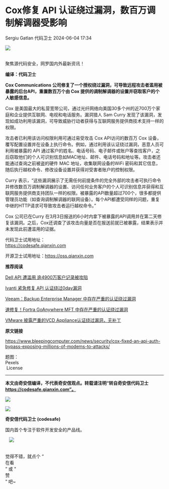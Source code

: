 #  Cox修复 API 认证绕过漏洞，数百万调制解调器受影响   
Sergiu Gatlan  代码卫士   2024-06-04 17:34  
  
![](https://mmbiz.qpic.cn/mmbiz_gif/Az5ZsrEic9ot90z9etZLlU7OTaPOdibteeibJMMmbwc29aJlDOmUicibIRoLdcuEQjtHQ2qjVtZBt0M5eVbYoQzlHiaw/640?wx_fmt=gif "")  
  
   
聚焦源代码安全，网罗国内外最新资讯！  
  
**编译：代码卫士**  
  
**Cox Communications 公司修复了一个授权绕过漏洞，可导致远程攻击者滥用被暴露的后台API，重置数百万个由 Cox 提供的调制解调器的设置并窃取客户的个人敏感信息。**  
  
Cox 是美国最大的私营宽带公司，通过光纤网络向美国30多个州的近700万个家庭和企业提供互联网、电视和电话服务。漏洞猎人 Sam Curry 发现了该漏洞，发现如成功利用该漏洞，可导致威胁行动者获得与互联网服务提供商技术支持一样的权限。  
  
攻击者已利用该访问权限利用可通过易受攻击 Cox API访问的数百万 Cox 设备，覆写配置设置并在设备上执行命令。例如，通过利用该认证绕过漏洞，恶意人员可利用被暴露的 API 通过客户的姓名、电话号码、电子邮件或账户等查找客户，之后窃取他们的个人可识别信息如MAC地址、邮件、电话号码和地址等。攻击者还能通过查询之前被盗的硬件 MAC 地址，收集联网设备的WiFi 密码和其它信息，随后执行越权命令、修改设备设置并获得对受害者账户的控制权限。  
  
Curry 表示，“这些漏洞展示了无需任何前提条件的完全外部的攻击者可执行命令并修改数百万调制解调器的设置、访问任何业务客户的个人可识别信息并获得和互联网服务提供商支持团队一样的权限。被暴露的API数量超过700个，很多都提供管理员功能（如查询调制解调器的联网设备）。每个API都遭受同样的问题，重复中继的HTTP请求可导致攻击者运行越权命令。”  
  
Cox 公司已在Curry 在3月3日报送的6小时内拿下被暴露的API调用并在第二天修复该漏洞。之后，Cox还调查了该攻击向量是否在报送前就已被暴露，结果表示并未发现此前遭滥用的证据。  
  
  
  
代码卫士试用地址：  
https://codesafe.qianxin.com  
  
开源卫士试用地址：https://oss.qianxin.com  
  
  
  
  
  
  
  
  
  
  
**推荐阅读**  
  
[Dell API 遭滥用 逾4900万客户记录被攻陷](http://mp.weixin.qq.com/s?__biz=MzI2NTg4OTc5Nw==&mid=2247519473&idx=2&sn=73a7fe5d8c092b3ecb377410d2f6b9b3&chksm=ea94bd9bdde3348d56b3881455d7c0e9000e5905af5c3c91dcb9d20fc87de0812f7a771ea106&scene=21#wechat_redirect)  
  
  
[Ivanti 紧急修复 API 认证绕过0day漏洞](http://mp.weixin.qq.com/s?__biz=MzI2NTg4OTc5Nw==&mid=2247517421&idx=1&sn=31756dd565b1bbd216e954def83c61dc&chksm=ea94b587dde33c91e83a737ae3eb0a14c48a427523b94dba12823b03eac1cecf97a890e21afa&scene=21#wechat_redirect)  
  
  
[Veeam：Backup Enterprise Manager 中存在严重的认证绕过漏洞](http://mp.weixin.qq.com/s?__biz=MzI2NTg4OTc5Nw==&mid=2247519550&idx=2&sn=6b4de50a6ef98b37be097aae6daafa64&chksm=ea94bc54dde33542e89c9b2f5b6a2105c6c926040276e43b5afbb6b233fffe948a2df38e1334&scene=21#wechat_redirect)  
  
  
[速修复！Fortra GoAnywhere MFT 中存在严重的认证绕过漏洞](http://mp.weixin.qq.com/s?__biz=MzI2NTg4OTc5Nw==&mid=2247518740&idx=1&sn=f97575a3c85c3e1d61c6ede1e31c0f1d&chksm=ea94bb7edde33268c42b5b9a74eb3ee30ceb5c34a906ff95500378175e985f1b8e0554fbcf3d&scene=21#wechat_redirect)  
  
  
[VMware 披露严重的VCD Appliance认证绕过漏洞，无补丁](http://mp.weixin.qq.com/s?__biz=MzI2NTg4OTc5Nw==&mid=2247518139&idx=2&sn=4951a6280d077d8cd04309f6629182e3&chksm=ea94b6d1dde33fc71b53f7879454b257d922f83689acde6d310a195b1857f38098ca7685fcca&scene=21#wechat_redirect)  
  
  
  
  
  
**原文链接**  
  
  
https://www.bleepingcomputer.com/news/security/cox-fixed-an-api-auth-bypass-exposing-millions-of-modems-to-attacks/  
  
  
题图：  
Pexels  
 License  
  
****  
**本文由奇安信编译，不代表奇安信观点。转载请注明“转自奇安信代码卫士 https://codesafe.qianxin.com”。**  
  
  
  
  
![](https://mmbiz.qpic.cn/mmbiz_jpg/oBANLWYScMSf7nNLWrJL6dkJp7RB8Kl4zxU9ibnQjuvo4VoZ5ic9Q91K3WshWzqEybcroVEOQpgYfx1uYgwJhlFQ/640?wx_fmt=jpeg "")  
  
![](https://mmbiz.qpic.cn/mmbiz_jpg/oBANLWYScMSN5sfviaCuvYQccJZlrr64sRlvcbdWjDic9mPQ8mBBFDCKP6VibiaNE1kDVuoIOiaIVRoTjSsSftGC8gw/640?wx_fmt=jpeg "")  
  
**奇安信代码卫士 (codesafe)**  
  
国内首个专注于软件开发安全的产品线。  
  
   ![](https://mmbiz.qpic.cn/mmbiz_gif/oBANLWYScMQ5iciaeKS21icDIWSVd0M9zEhicFK0rbCJOrgpc09iaH6nvqvsIdckDfxH2K4tu9CvPJgSf7XhGHJwVyQ/640?wx_fmt=gif "")  
  
   
觉得不错，就点个 “  
在看  
” 或 "  
赞  
” 吧~  
  
